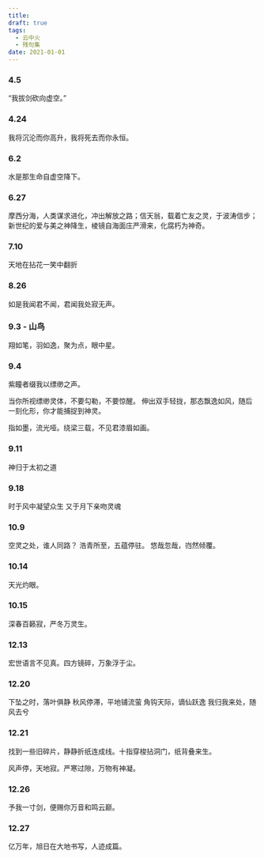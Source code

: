 ```yaml
---
title: 
draft: true
tags:
  - 云中火
  - 残句集
date: 2021-01-01
---
```

### 4.5
“我拔剑砍向虚空。”

### 4.24
我将沉沦而你高升，我将死去而你永恒。

### 6.2
水是那生命自虚空降下。

### 6.27
摩西分海，人类谋求进化，冲出解放之路；信天翁，载着亡友之灵，于波涛信步；新世纪的爱与美之神降生，棱镜自海面庄严滑来，化腐朽为神奇。

### 7.10
天地在拈花一笑中翻折

### 8.26
如是我闻君不闻，君闻我处寂无声。

### 9.3 - 山鸟
翔如笔，羽如逸，聚为点，眼中星。

### 9.4
紫瞳者缀我以缥缈之声。

当你所视缥缈灵体，不要勾勒，不要惊醒。
伸出双手轻拢，那态飘逸如风，随后一刻化形，你才能捕捉到神灵。

指如墨，流光哑。绕梁三载，不见君漆眉如画。

### 9.11
神归于太初之道

### 9.18
时于风中凝望众生
又于月下亲吻灵魂

### 10.9
空灵之处，谁人同路？
浩青所至，五蕴停驻。
悠哉忽哉，岿然倾覆。

### 10.14
天光灼眼。

### 10.15
深春百籁寂，严冬万灵生。

### 12.13
宏世语言不见真。四方镜碎，万象浮于尘。

### 12.20
下坠之时，落叶俱静
秋风停滞，平地铺流萤
角钩天际，谪仙跃逸
我归我来处，随风去兮

### 12.21
找到一些旧碎片，静静折纸连成线。十指穿梭拈洞门，纸背叠来生。

风声停，天地寂。严寒过隙，万物有神凝。

### 12.26
予我一寸剑，便赐你万音和鸣云巅。

### 12.27
亿万年，旭日在大地书写，人迹成篇。